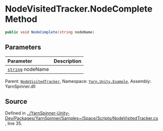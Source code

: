 # NodeVisitedTracker.NodeComplete Method


```csharp
public void NodeComplete(string nodeName)
```

## Parameters
|Parameter|Description|
|:---|:---|
|[`string`](https://docs.microsoft.com/dotnet/api/System.String) nodeName||


<div class="class-metadata">

Parent: [`NodeVisitedTracker`](/api/csharp/yarn.unity.example/nodevisitedtracker.md), Namespace: [`Yarn.Unity.Example`](/api/csharp/yarn.unity.example/README.md), Assembly: YarnSpinner.dll
</div>

## Source
Defined in [../YarnSpinner-Unity-Dev/Packages/YarnSpinner/Samples~/Space/Scripts/NodeVisitedTracker.cs](https://github.com/YarnSpinnerTool/YarnSpinner-Unity//blob/develop/Samples~/Space/Scripts/NodeVisitedTracker.cs#L35), line 35.
